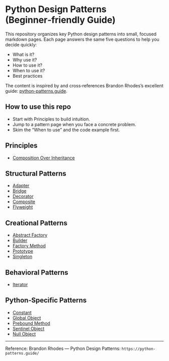 # Python Design Patterns (Beginner‑friendly Guide)

This repository organizes key Python design patterns into small, focused markdown pages. Each page answers the same five questions to help you decide quickly:

- What is it?
- Why use it?
- How to use it?
- When to use it?
- Best practices

The content is inspired by and cross‑references Brandon Rhodes’s excellent guide: [python-patterns.guide](https://python-patterns.guide/).

## How to use this repo

- Start with Principles to build intuition.
- Jump to a pattern page when you face a concrete problem.
- Skim the “When to use” and the code example first.

## Principles

- [Composition Over Inheritance](./principles/composition-over-inheritance.md)

## Structural Patterns

- [Adapter](./structural/adapter.md)
- [Bridge](./structural/bridge.md)
- [Decorator](./structural/decorator.md)
- [Composite](./structural/composite.md)
- [Flyweight](./structural/flyweight.md)

## Creational Patterns

- [Abstract Factory](./creational/abstract-factory.md)
- [Builder](./creational/builder.md)
- [Factory Method](./creational/factory-method.md)
- [Prototype](./creational/prototype.md)
- [Singleton](./creational/singleton.md)

## Behavioral Patterns

- [Iterator](./behavioral/iterator.md)

## Python‑Specific Patterns

- [Constant](./python-specific/constant.md)
- [Global Object](./python-specific/global-object.md)
- [Prebound Method](./python-specific/prebound-method.md)
- [Sentinel Object](./python-specific/sentinel-object.md)
- [Null Object](./python-specific/null-object.md)

---

Reference: Brandon Rhodes — Python Design Patterns: `https://python-patterns.guide/`
